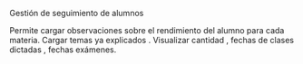 Gestión de seguimiento de alumnos 

Permite cargar observaciones sobre el rendimiento del alumno para cada materia.
Cargar temas ya explicados .
Visualizar cantidad , fechas de clases dictadas , fechas exámenes.
